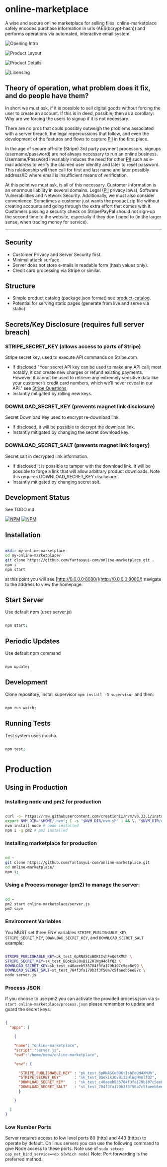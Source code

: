# online-marketplace
A wise and secure online marketplace for selling files. online-marketplace safely encodes purchase information in urls (AES(bcrypt-hash)) and performs operations via automated, interactive email system.

![Opening Intro](screenshots/a.jpg "Opening Intro")

![Product Layout](screenshots/b.jpg "Product Layout")

![Product Details](screenshots/c.jpg "Product
 Details")

![Licensing](screenshots/d.jpg "Licensing")


## Theory of operation, what problem does it fix, and do people have them?

In short we must ask, if it is possible to sell digital goods without forcing the user to create an account. If this is in deed, possible; then as a corollary: Why are we forcing the users to signup if it is not necessary.

There are no pros that could possibly outweigh the problems associated with a server breach, the legal repercussions that follow, and even the development of the features and flows to capture [PII](https://en.wikipedia.org/wiki/Personally_identifiable_information) in the first place.

In the age of secure off-site (Stripe) 3rd party payment processors, signups (username/password) are not always necessary to run an online business. Username/Password invariably induces the need for other [PII](https://en.wikipedia.org/wiki/Personally_identifiable_information) such as e-mail address to verify the claimed user identity and later to reset password. This relationship will then call for first and last name and later possibly address/ID where email is insufficient means of verification.

At this point we must ask, is all of this necessary. Customer information is an enormous liability in several domains. Legal ([PII](https://en.wikipedia.org/wiki/Personally_identifiable_information) privacy laws), Software Vulnerabilities and Network Security. Additionally, we must also consider convenience. Sometimes a customer just wants the product.zip file without creating accounts and going through the extra effort that comes with it. Customers passing a security check on Stripe/PayPal should not sign-up the second time to the website, especially if they don't need to (in the larger sense, when trading money for service).

---

## Security

- Customer Privacy and Server Security first.
- Minimal attack surface.
- Server does not store e-mails in readable form (hash values only).
- Credit card processing via Stripe or similar.

## Structure

- Simple product catalog (package.json format) see [product-catalog](https://github.com/fantasyui-com/product-catalog).
- Potential for serving static pages (generate from live and serve via static)

## Secrets/Key Disclosure (requires full server breach)

### STRIPE_SECRET_KEY (allows access to parts of Stripe)

Stripe secret key, used to execute API commands on Stripe.com.

- If disclosed "Your secret API key can be used to make any API call; most notably, it can create new charges or refund existing payments. However, it cannot be used to retrieve any extremely sensitive data like your customer’s credit card numbers, which we’ll never reveal in our API." see [Stripe Questions](https://support.stripe.com/questions/what-happens-if-my-api-key-is-compromised)
- Instantly mitigated by rolling new keys.

### DOWNLOAD_SECRET_KEY (prevents magnet link disclosure)

Secret Download Key used to encrypt re-download link.

- If disclosed, it will be possible to decrypt the download link.
- Instantly mitigated by changing the secret download key.

### DOWNLOAD_SECRET_SALT (prevents magnet link forgery)

Secret salt in decrypted link information.

- If disclosed it is possible to tamper with the download link. It will be possible to forge a link that will allow arbitrary product downloads. Note this requires DOWNLOAD_SECRET_KEY disclosure.
- Instantly mitigated by changing secret salt.

## Development Status

See TODO.md

[![NPM](https://nodei.co/npm/online-marketplace.png?downloads=true&downloadRank=true&stars=true)](https://nodei.co/npm/online-marketplace/)
[![NPM](https://nodei.co/npm-dl/online-marketplace.png?months=1&height=3)](https://nodei.co/npm/online-marketplace/)

## Installation

```sh

mkdir my-online-marketplace
cd my-online-marketplace/
git clone https://github.com/fantasyui-com/online-marketplace.git .
npm i
npm start

```

at this point you will see [http://0.0.0.0:8080/](http://0.0.0.0:8080/)
navigate to the address to view the homepage.


## Start Server

Use default npm (uses server.js)

```sh

npm start;

```

## Periodic Updates

Use default npm command

```sh

npm update;

```

## Development

Clone repository, install supervisor ```npm install -G supervisor``` and then:

```sh

npm run watch;

```

## Running Tests

Test system uses mocha.

```sh

npm test;

```

# Production

## Using in Production

### Installing node and pm2 for production

```sh

curl -o- https://raw.githubusercontent.com/creationix/nvm/v0.33.1/install.sh | bash
export NVM_DIR="$HOME/.nvm"; [ -s "$NVM_DIR/nvm.sh" ] && \. "$NVM_DIR/nvm.sh"  # This loads nvm
nvm install node # node installed
npm i -g pm2 # pm2 installed

```

### Installing marketplace for production

```sh

cd ~
git clone https://github.com/fantasyui-com/online-marketplace.git
cd online-marketplace/
npm i;

```

### Using a Process manager (pm2) to manage the server:

```sh

cd ~
pm2 start online-marketplace/server.js
pm2 save

```
### Environment Variables

You MUST set three ENV variables ```STRIPE_PUBLISHABLE_KEY```, ```STRIPE_SECRET_KEY```, ```DOWNLOAD_SECRET_KEY```, and ```DOWNLOAD_SECRET_SALT``` example:

```sh

STRIPE_PUBLISHABLE_KEY=pk_test_6pRNASCoBOKtIshFeQd4XMUh \
STRIPE_SECRET_KEY=sk_test_BQokikJOvBiI2HlWgH4olfQ2 \
DOWNLOAD_SECRET_KEY=sk_test_c40aeeb535784f3fa179b107c5ee8e99 \
DOWNLOAD_SECRET_SALT=st_test_784f3fa179b3f3f50a7c5faeeb5ee87c \
node server.js

```

### Process JSON

If you choose to use pm2 you can activate the provided process.json via ```$> start online-marketplace/process.json``` please remember to update and guard the secret keys.

```json

{
  "apps": [

    {

    "name": "online-marketplace",
    "script":"server.js",
    "cwd":"/home/meow/online-marketplace",

    "env": {

      "STRIPE_PUBLISHABLE_KEY" : "pk_test_6pRNASCoBOKtIshFeQd4XMUh",
      "STRIPE_SECRET_KEY"      : "sk_test_BQokikJOvBiI2HlWgH4olfQ2",
      "DOWNLOAD_SECRET_KEY"    : "sk_test_c40aeeb535784f3fa179b107c5ee8e99",
      "DOWNLOAD_SECRET_SALT"   : "st_test_784f3fa179b3f3f50a7c5faeeb5ee87c",
      }

    }

  ]
}


```

### Low Number Ports
Server requires access to low level ports 80 (http) and 443 (https) to operate by default.
On linux servers you can use the following command to give Node access to these ports.
Note use of ```sudo setcap cap_net_bind_service=+ep $(which node)```
Note: Port forwarding is the preferred method.

